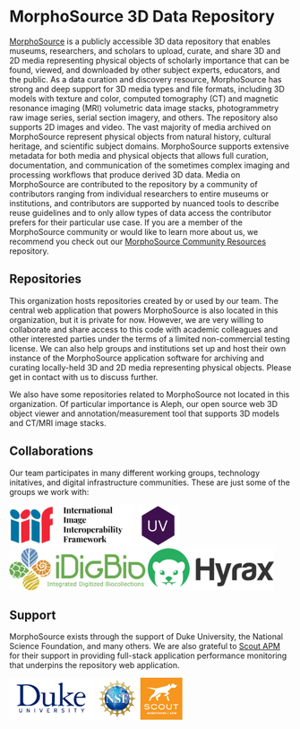 # MorphoSource 3D Data Repository

[MorphoSource](https://www.morphosource.org) is a publicly accessible 3D data repository that enables museums, researchers, and scholars to upload, curate, and share 3D and 2D media representing physical objects of scholarly importance that can be found, viewed, and downloaded by other subject experts, educators, and the public. As a data curation and discovery resource, MorphoSource has strong and deep support for 3D media types and file formats, including 3D models with texture and color, computed tomography (CT) and magnetic resonance imaging (MRI) volumetric data image stacks, photogrammetry raw image series, serial section imagery, and others. The repository also supports 2D images and video. The vast majority of media archived on MorphoSource represent physical objects from natural history, cultural heritage, and scientific subject domains. MorphoSource supports extensive metadata for both media and physical objects that allows full curation, documentation, and communication of the sometimes complex imaging and processing workflows that produce derived 3D data. Media on MorphoSource are contributed to the repository by a community of contributors ranging from individual researchers to entire museums or institutions, and contributors are supported by nuanced tools to describe reuse guidelines and to only allow types of data access the contributor prefers for their particular use case. If you are a member of the MorphoSource community or would like to learn more about us, we recommend you check out our [MorphoSource Community Resources](https://github.com/MorphoSource/Community) repository. 

## Repositories

This organization hosts repositories created by or used by our team. The central web application that powers MorphoSource is also located in this organization, but it is private for now. However, we are very willing to collaborate and share access to this code with academic colleagues and other interested parties under the terms of a limited non-commercial testing license. We can also help groups and institutions set up and host their own instance of the MorphoSource application software for archiving and curating locally-held 3D and 2D media representing physical objects. Please get in contact with us to discuss further. 

We also have some repositories related to MorphoSource not located in this organization. Of particular importance is Aleph, our open source web 3D object viewer and annotation/measurement tool that supports 3D models and CT/MRI image stacks. 

## Collaborations

Our team participates in many different working groups, technology initatives, and digital infrastructure communities. These are just some of the groups we work with:

<p float="left">
  <a href="https://iiif.io"><img src="iiif_logo.png" height="75px" /></a>
  <a href="https://universalviewer.io"><img src="uv_logo.png" height="75px" /></a>
  <a href="https://www.idigbio.org"><img src="idigbio_logo.png" height="75px" /></a>
  <a href="[https://www.idigbio.org](https://github.com/samvera/hyrax)"><img src="hyrax_logo.png" height="75px" /></a>
</p>

## Support

MorphoSource exists through the support of Duke University, the National Science Foundation, and many others. We are also grateful to [Scout APM](https://scoutapm.com/) for their support in providing full-stack application performance monitoring that underpins the repository web application.

<p float="left">
  <a href="https://www.duke.edu"><img src="duke_logo.png" height="75px" /></a>
  <a href="https://www.nsf.gov"><img src="nsf_logo.png" height="75px" /></a>
  <a href="https://www.scoutapm.com"><img src="scout_logo.png" height="75px" /></a>
</p>

